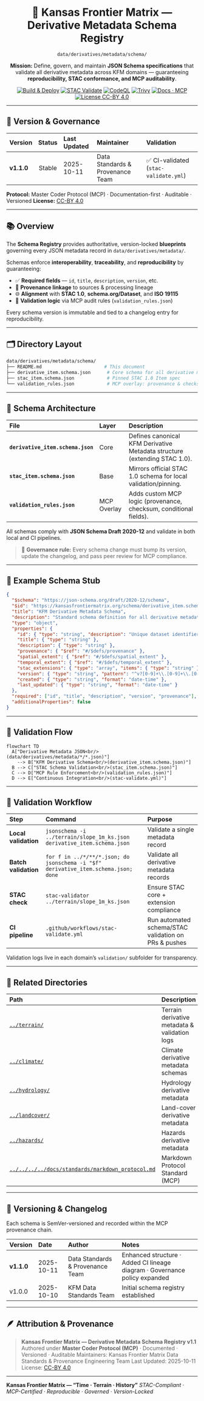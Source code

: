 <div align="center">

# 🧩 Kansas Frontier Matrix — Derivative Metadata Schema Registry

`data/derivatives/metadata/schema/`

**Mission:** Define, govern, and maintain **JSON Schema specifications** that validate all derivative metadata
across KFM domains — guaranteeing **reproducibility, STAC conformance, and MCP auditability**.

[![Build & Deploy](https://img.shields.io/github/actions/workflow/status/bartytime4life/Kansas-Frontier-Matrix/site.yml?label=Build%20%26%20Deploy)](../../../../.github/workflows/site.yml)
[![STAC Validate](https://img.shields.io/badge/STAC-validate-blue)](../../../../.github/workflows/stac-validate.yml)
[![CodeQL](https://img.shields.io/github/actions/workflow/status/bartytime4life/Kansas-Frontier-Matrix/codeql.yml?label=CodeQL)](../../../../.github/workflows/codeql.yml)
[![Trivy](https://img.shields.io/badge/Container-Scan-informational)](../../../../.github/workflows/trivy.yml)
[![Docs · MCP](https://img.shields.io/badge/Docs-MCP-blue)](../../../../docs/)
[![License CC-BY 4.0](https://img.shields.io/badge/License-CC--BY%204.0-lightgrey)](../../../../LICENSE)

</div>

---

## 🧭 Version & Governance

| Version    | Status | Last Updated | Maintainer                       | Validation                           |
| :--------- | :----: | :----------- | :------------------------------- | :----------------------------------- |
| **v1.1.0** | Stable | 2025-10-11   | Data Standards & Provenance Team | ✅ CI-validated (`stac-validate.yml`) |

**Protocol:** Master Coder Protocol (MCP) · Documentation-first · Auditable · Versioned
**License:** [CC-BY 4.0](../../../../LICENSE)

---

## 📚 Overview

The **Schema Registry** provides authoritative, version-locked **blueprints** governing every JSON metadata record in
`data/derivatives/metadata/`.

Schemas enforce **interoperability**, **traceability**, and **reproducibility** by guaranteeing:

* ✅ **Required fields** — `id`, `title`, `description`, `version`, etc.
* 🔗 **Provenance linkage** to sources & processing lineage
* 🌐 **Alignment** with **STAC 1.0**, **schema.org/Dataset**, and **ISO 19115**
* 🧮 **Validation logic** via MCP audit rules (`validation_rules.json`)

Every schema version is immutable and tied to a changelog entry for reproducibility.

---

## 🗂️ Directory Layout

```bash
data/derivatives/metadata/schema/
├── README.md                       # This document
├── derivative_item.schema.json      # Core schema for all derivative metadata
├── stac_item.schema.json            # Pinned STAC 1.0 Item spec
└── validation_rules.json            # MCP overlay: provenance & checksum rules
```

---

## 🧮 Schema Architecture

| File                              | Layer       | Description                                                               |
| :-------------------------------- | :---------- | :------------------------------------------------------------------------ |
| **`derivative_item.schema.json`** | Core        | Defines canonical KFM Derivative Metadata structure (extending STAC 1.0). |
| **`stac_item.schema.json`**       | Base        | Mirrors official STAC 1.0 schema for local validation/pinning.            |
| **`validation_rules.json`**       | MCP Overlay | Adds custom MCP logic (provenance, checksum, conditional fields).         |

All schemas comply with **JSON Schema Draft 2020-12** and validate in both local and CI pipelines.

> 🧠 **Governance rule:** Every schema change must bump its version, update the changelog, and pass peer review for MCP compliance.

---

## 🧠 Example Schema Stub

```json
{
  "$schema": "https://json-schema.org/draft/2020-12/schema",
  "$id": "https://kansasfrontiermatrix.org/schema/derivative_item.schema.json",
  "title": "KFM Derivative Metadata Schema",
  "description": "Standard schema definition for all derivative metadata records within the Kansas Frontier Matrix.",
  "type": "object",
  "properties": {
    "id": { "type": "string", "description": "Unique dataset identifier" },
    "title": { "type": "string" },
    "description": { "type": "string" },
    "provenance": { "$ref": "#/$defs/provenance" },
    "spatial_extent": { "$ref": "#/$defs/spatial_extent" },
    "temporal_extent": { "$ref": "#/$defs/temporal_extent" },
    "stac_extensions": { "type": "array", "items": { "type": "string" } },
    "version": { "type": "string", "pattern": "^v?[0-9]+\\.[0-9]+\\.[0-9]+$" },
    "created": { "type": "string", "format": "date-time" },
    "last_updated": { "type": "string", "format": "date-time" }
  },
  "required": ["id", "title", "description", "version", "provenance"],
  "additionalProperties": false
}
```

---

## 🧭 Validation Flow

```mermaid
flowchart TD
  A["Derivative Metadata JSON<br/>(data/derivatives/metadata/*/*.json)"]
    --> B["KFM Derivative Schema<br/>(derivative_item.schema.json)"]
  B --> C["STAC Schema Validation<br/>(stac_item.schema.json)"]
  C --> D["MCP Rule Enforcement<br/>(validation_rules.json)"]
  D --> E["Continuous Integration<br/>(stac-validate.yml)"]
```

<!-- END OF MERMAID -->

---

## 🧪 Validation Workflow

| Step                 | Command                                                                            | Purpose                                              |
| :------------------- | :--------------------------------------------------------------------------------- | :--------------------------------------------------- |
| **Local validation** | `jsonschema -i ../terrain/slope_1m_ks.json derivative_item.schema.json`            | Validate a single metadata record                    |
| **Batch validation** | `for f in ../*/**/*.json; do jsonschema -i "$f" derivative_item.schema.json; done` | Validate all derivative metadata records             |
| **STAC check**       | `stac-validator ../terrain/slope_1m_ks.json`                                       | Ensure STAC core + extension compliance              |
| **CI pipeline**      | `.github/workflows/stac-validate.yml`                                              | Run automated schema/STAC validation on PRs & pushes |

Validation logs live in each domain’s `validation/` subfolder for transparency.

---

## 🧩 Related Directories

| Path                                                                                                 | Description                                   |
| :--------------------------------------------------------------------------------------------------- | :-------------------------------------------- |
| [`../terrain/`](../terrain/)                                                                         | Terrain derivative metadata & validation logs |
| [`../climate/`](../climate/)                                                                         | Climate derivative metadata schemas           |
| [`../hydrology/`](../hydrology/)                                                                     | Hydrology derivative metadata                 |
| [`../landcover/`](../landcover/)                                                                     | Land-cover derivative metadata                |
| [`../hazards/`](../hazards/)                                                                         | Hazards derivative metadata                   |
| [`../../../../docs/standards/markdown_protocol.md`](../../../../docs/standards/markdown_protocol.md) | Markdown Protocol Standard (MCP)              |

---

## 🧾 Versioning & Changelog

Each schema is SemVer-versioned and recorded within the MCP provenance chain.

| Version    | Date       | Author                           | Notes                                                                      |
| :--------- | :--------- | :------------------------------- | :------------------------------------------------------------------------- |
| **v1.1.0** | 2025-10-11 | Data Standards & Provenance Team | Enhanced structure · Added CI lineage diagram · Governance policy expanded |
| v1.0.0     | 2025-10-10 | KFM Data Standards Team          | Initial schema registry established                                        |

---

## 🪶 Attribution & Provenance

> **Kansas Frontier Matrix — Derivative Metadata Schema Registry v1.1**
> Authored under **Master Coder Protocol (MCP)** · Documented · Versioned · Auditable
> Maintainers: Kansas Frontier Matrix Data Standards & Provenance Engineering Team
> Last Updated: 2025-10-11
> License: [CC-BY 4.0](../../../../LICENSE)

---

**Kansas Frontier Matrix — “Time · Terrain · History”**
*STAC-Compliant · MCP-Certified · Reproducible · Governed · Version-Locked*
